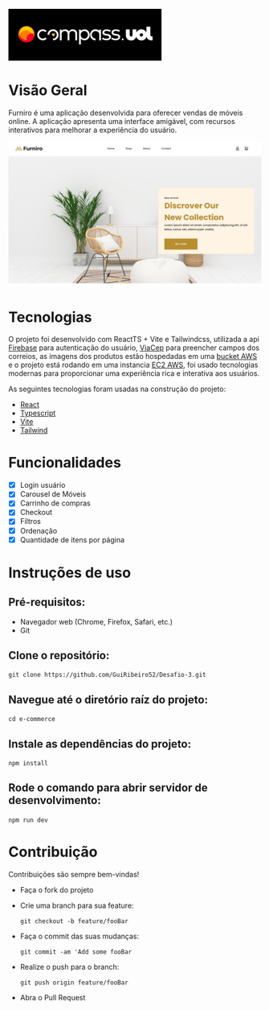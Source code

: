 ![Compass Logo](e-commerce/src/assets/logo_compass.png)

# Visão Geral
Furniro é uma aplicação desenvolvida para oferecer vendas de móveis online. A aplicação apresenta uma interface amigável, com recursos interativos para melhorar a experiência do usuário.

![Aplicação Furniro](e-commerce/src/assets/screenshot_furniro.png)

# Tecnologias
O projeto foi desenvolvido com ReactTS + Vite e Tailwindcss, utilizada a api [Firebase](https://firebase.google.com/docs/auth?hl=pt-br) para autenticação do usuário, [ViaCep](https://viacep.com.br/) para preencher campos dos correios, as imagens dos produtos estão hospedadas em uma [bucket AWS](https://us-east-2.console.aws.amazon.com/s3/buckets/furniro001?region=us-east-2&bucketType=general&tab=objects) e o projeto está rodando em uma instancia [EC2 AWS](http://18.116.69.3/), foi usado tecnologias modernas para proporcionar uma experiência rica e interativa aos usuários.

As seguintes tecnologias foram usadas na construção do projeto:

- [React](https://react.dev/)
- [Typescript](https://www.typescriptlang.org/)
- [Vite](https://vitejs.dev/)
- [Tailwind](https://tailwindcss.com/)

# Funcionalidades

- [x] Login usuário
- [x] Carousel de Móveis
- [x] Carrinho de compras
- [x] Checkout
- [x] Filtros
- [x] Ordenação
- [x] Quantidade de itens por página

# Instruções de uso

## Pré-requisitos:

- Navegador web (Chrome, Firefox, Safari, etc.)
- Git
  
## Clone o repositório:

```
git clone https://github.com/GuiRibeiro52/Desafio-3.git
```
## Navegue até o diretório raíz do projeto:
```
cd e-commerce
```
## Instale as dependências do projeto:
```
npm install
```
## Rode o comando para abrir servidor de desenvolvimento:
```
npm run dev
```


# Contribuição
Contribuições são sempre bem-vindas!

- Faça o fork do projeto

- Crie uma branch para sua feature:
  ```
  git checkout -b feature/fooBar
  ```
- Faça o commit das suas mudanças:
  ```
  git commit -am 'Add some fooBar
  ```
- Realize o push para o branch:
  ```
  git push origin feature/fooBar
  ```
- Abra o Pull Request